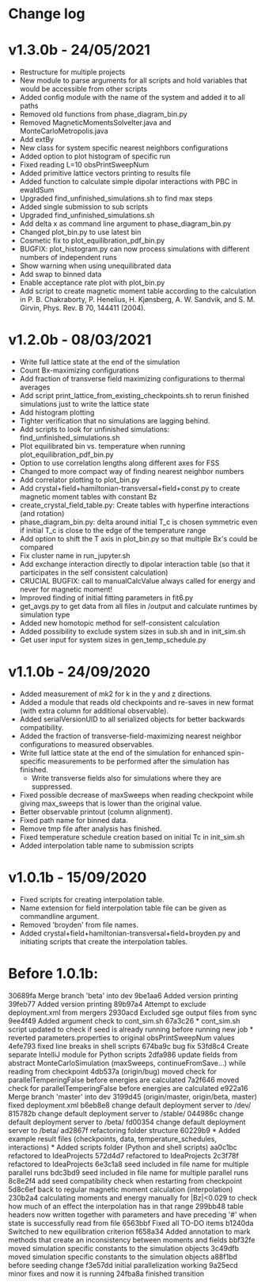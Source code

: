 # Change log

# v1.3.0b - 24/05/2021
* Restructure for multiple projects
* New module to parse arguments for all scripts and hold variables that would be accessible from other scripts
* Added config module with the name of the system and added it to all paths
* Removed old functions from phase_diagram_bin.py
* Removed MagneticMomentsSolveIter.java and MonteCarloMetropolis.java
* Add extBy
* New class for system specific nearest neighbors configurations
* Added option to plot histogram of specific run
* Fixed reading L=10 obsPrintSweepNum
* Added primitive lattice vectors printing to results file
* Added function to calculate simple dipolar interactions with PBC in ewaldSum
* Upgraded find_unfinished_simulations.sh to find max steps
* Added single submission to sub scripts
* Upgraded find_unfinished_simulations.sh
* Add delta x as command line argument to phase_diagram_bin.py
* Changed plot_bin.py to use latest bin
* Cosmetic fix to plot_equilibration_pdf_bin.py
* BUGFIX: plot_histogram.py can now process simulations with different numbers of independent runs
* Show warning when using unequilibrated data
* Add swap to binned data
* Enable acceptance rate plot with plot_bin.py
* Add script to create magnetic moment table according to the calculation in P. B. Chakraborty, P. Henelius, H. Kjønsberg, A. W. Sandvik, and S. M. Girvin, Phys. Rev. B 70, 144411 (2004).

# v1.2.0b - 08/03/2021
* Write full lattice state at the end of the simulation
* Count Bx-maximizing configurations
* Add fraction of transverse field maximizing configurations to thermal averages
* Add script print_lattice_from_existing_checkpoints.sh to rerun finished simulations just to write the lattice state
* Add histogram plotting
* Tighter verification that no simulations are lagging behind.
* Add scripts to look for unfinished simulations: find_unfinished_simulations.sh
* Plot equilibrated bin vs. temperature when running plot_equilibration_pdf_bin.py
* Option to use correlation lengths along different axes for FSS
* Changed to more compact way of finding nearest neighbor numbers
* Add correlator plotting to plot_bin.py
* Add crystal+field+hamiltonian-transversal+field+const.py to create magnetic moment tables with constant Bz
* create_crystal_field_table.py: Create tables with hyperfine interactions (and rotation)
* phase_diagram_bin.py: delta around initial T_c is chosen symmetric even if initial T_c is close to the edge of the temperature range
* Add option to shift the T axis in plot_bin.py so that multiple Bx's could be compared
* Fix cluster name in run_jupyter.sh
* Add exchange interaction directly to dipolar interaction table (so that it participates in the self consistent calculation)
* CRUCIAL BUGFIX: call to manualCalcValue always called for energy and never for magnetic moment!
* Improved finding of initial fitting parameters in fit6.py
* get_avgs.py to get data from all files in /output and calculate runtimes by simulation type 
* Added new homotopic method for self-consistent calculation
* Added possibility to exclude system sizes in sub.sh and in init_sim.sh
* Get user input for system sizes in gen_temp_schedule.py

# v1.1.0b - 24/09/2020
* Added measurement of mk2 for k in the y and z directions.
* Added a module that reads old checkpoints and re-saves in new format (with extra column for additional observable).
* Added serialVersionUID to all serialized objects for better backwards compatibility.
* Added the fraction of transverse-field-maximizing nearest neighbor configurations to measured observables.
* Write full lattice state at the end of the simulation for enhanced spin-specific measurements to be performed after the simulation has finished.
    * Write transverse fields also for simulations where they are suppressed.
* Fixed possible decrease of maxSweeps when reading checkpoint while giving max_sweeps that is lower than the original value.
* Better observable printout (column alignment).
* Fixed path name for binned data.
* Remove tmp file after analysis has finished.
* Fixed temperature schedule creation based on initial Tc in init_sim.sh
* Added interpolation table name to submission scripts

# v1.0.1b - 15/09/2020
* Fixed scripts for creating interpolation table.
* Name extension for field interpolation table file can be given as commandline argument.
* Removed 'broyden' from file names.
* Added crystal+field+hamiltonian-transversal+field+broyden.py and initiating scripts that create the interpolation tables.

# Before 1.0.1b:
30689fa Merge branch 'beta' into dev
9be1aa6 Added version printing
39feb77 Added version printing
89b97a4 Attempt to exclude deployment.xml from mergers
2930acd Excluded sge output files from sync
9ee4f49 Added argument check to cont_sim.sh
67a3c26 * cont_sim.sh script updated to check if seed is already running before running new job * reverted parameters.properties to original obsPrintSweepNum values
4efe793 fixed line breaks in shell scripts
674ba9c bug fix
53fd8c4 Create separate IntelliJ module for Python scripts
2dfa986 update fields from abstract MonteCarloSimulation (maxSweeps, continueFromSave...) while reading from checkpoint
4db537a (origin/bug) moved check for parallelTemperingFalse before energies are calculated
7a2f646 moved check for parallelTemperingFalse before energies are calculated
e922a16 Merge branch 'master' into dev
3199d45 (origin/master, origin/beta, master) fixed deployment.xml
b6eb8e8 change default deployment server to /dev/
815782b change default deployment server to /stable/
044986c change default deployment server to /beta/
fd00354 change default deployment server to /beta/
ad2867f refactoring folder structure
60229b9 * Added example result files (checkpoints, data, temperature_schedules, interactions) * Added scripts folder (Python and shell scripts)
aa0c1bc refactored to IdeaProjects
572d4d7 refactored to IdeaProjects
2c3f78f refactored to IdeaProjects
6e3c1a8 seed included in file name for multiple parallel runs
bdc3bd9 seed included in file name for multiple parallel runs
8c8e2f4 add seed compatibility check when restarting from checkpoint
5d8c6ef back to regular magnetic moment calculation (interpolation)
230b2a4 calculating moments and energy manually for |Bz|<0.029 to check how much of an effect the interpolation has in that range
299bb48 table headers now written together with parameters and have preceding '#' when state is successfully read from file
6563bbf Fixed all TO-DO items
b1240da Switched to new equilibration criterion
f658a34 Added annotation to mark methods that create an inconsistency between moments and fields
bbf32fe moved simulation specific constants to the simulation objects
3c49dfb moved simulation specific constants to the simulation objects
a88f1bd before seeding change
f3e57dd initial parallelization working
9a25ecd minor fixes and now it is running
24fba8a finished transition